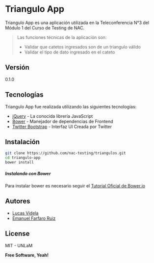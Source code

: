 Triangulo App
=========

Triangulo App es una aplicación utilizada en la Teleconferencia N°3 del Módulo 1 del Curso de Testing de NAC.

> Las funciones técnicas de la aplicación son:
>  - Validar que catetos ingresados son de un triangulo válido
>  - Validar el tipo de dato ingresado en el cateto

Versión
----

0.1.0

Tecnologías
-----------

Triangulo App fue realizada utilizando las siguientes tecnologías:

* [jQuery] - La conocida librería JavaScript
* [Bower] - Manejador de dependencias de Frontend
* [Twitter Bootstrap] - Interfaz UI Creada por Twitter

Instalación
--------------

```sh
git clone https://github.com/nac-testing/triangulos.git
cd triangulo-app
bower install
```

##### Instalando con Bower

Para instalar bower es necesario seguir el [Tutorial Oficial de Bower.io]


Autores
----
- [Lucas Videla]
- [Emanuel Farfaro Ruiz]

License
----

MIT - UNLaM


**Free Software, Yeah!**

[Sinatra.rb]:http://www.sinatrarb.com/
[Bower]:http://bower.io/
[Twitter Bootstrap]:http://twitter.github.com/bootstrap/
[jQuery]:http://jquery.com
[Tutorial Oficial de Bower.io]: http://bower.io/
[Lucas Videla]: mailto:videlalucas@gmail.com
[Emanuel Farfaro Ruiz]: mailto:manufarfaro@gmail.com
